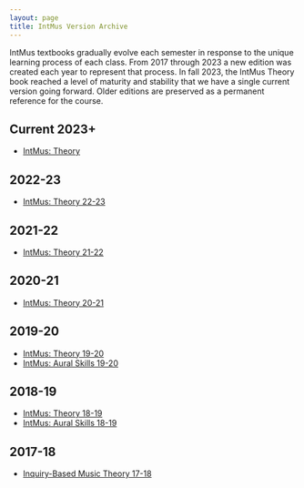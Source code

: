 ```yaml
---
layout: page
title: IntMus Version Archive
---
```


IntMus textbooks gradually evolve each semester in response to the unique learning process of each class. 
From 2017 through 2023 a new edition was created each year to represent that process.
In fall 2023, the IntMus Theory book reached a level of maturity and stability that we have a single current version going forward.
Older editions are preserved as a permanent reference for the course.

## Current 2023+

- [IntMus: Theory](https://intmus.github.io/inttheory/)

## 2022-23 

- [IntMus: Theory 22-23](https://intmus.github.io/inttheory22-23/)

## 2021-22

- [IntMus: Theory 21-22](https://intmus.github.io/inttheory21-22/)

## 2020-21

- [IntMus: Theory 20-21](https://intmus.github.io/inttheory20-21/)

## 2019-20

- [IntMus: Theory 19-20](https://intmus.github.io/inttheory19-20/)
- [IntMus: Aural Skills 19-20](https://intmus.github.io/intas19-20/)

## 2018-19

- [IntMus: Theory 18-19](https://intmus.github.io/inttheory18-19/)
- [IntMus: Aural Skills 18-19](https://intmus.github.io/intas18-19/)

## 2017-18

- [Inquiry-Based Music Theory 17-18](https://smbutterfield.github.io/ibmt17-18/)
